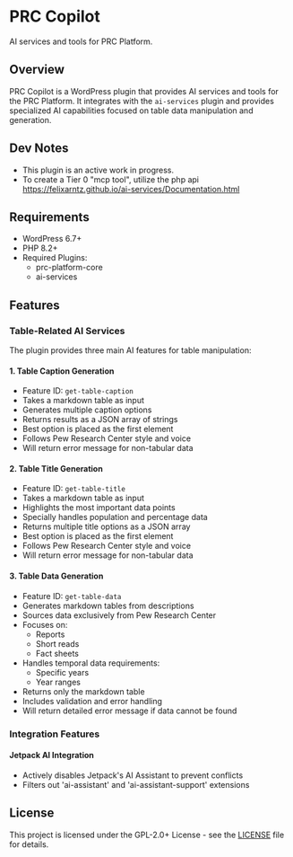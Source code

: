 # PRC Copilot

AI services and tools for PRC Platform.

## Overview

PRC Copilot is a WordPress plugin that provides AI services and tools for the PRC Platform. It integrates with the `ai-services` plugin and provides specialized AI capabilities focused on table data manipulation and generation.

## Dev Notes

- This plugin is an active work in progress.
- To create a Tier 0 "mcp tool", utilize the php api https://felixarntz.github.io/ai-services/Documentation.html

## Requirements

- WordPress 6.7+
- PHP 8.2+
- Required Plugins:
  - prc-platform-core
  - ai-services

## Features

### Table-Related AI Services

The plugin provides three main AI features for table manipulation:

#### 1. Table Caption Generation
- Feature ID: `get-table-caption`
- Takes a markdown table as input
- Generates multiple caption options
- Returns results as a JSON array of strings
- Best option is placed as the first element
- Follows Pew Research Center style and voice
- Will return error message for non-tabular data

#### 2. Table Title Generation
- Feature ID: `get-table-title`
- Takes a markdown table as input
- Highlights the most important data points
- Specially handles population and percentage data
- Returns multiple title options as a JSON array
- Best option is placed as the first element
- Follows Pew Research Center style and voice
- Will return error message for non-tabular data

#### 3. Table Data Generation
- Feature ID: `get-table-data`
- Generates markdown tables from descriptions
- Sources data exclusively from Pew Research Center
- Focuses on:
  - Reports
  - Short reads
  - Fact sheets
- Handles temporal data requirements:
  - Specific years
  - Year ranges
- Returns only the markdown table
- Includes validation and error handling
- Will return detailed error message if data cannot be found

### Integration Features

#### Jetpack AI Integration
- Actively disables Jetpack's AI Assistant to prevent conflicts
- Filters out 'ai-assistant' and 'ai-assistant-support' extensions

## License

This project is licensed under the GPL-2.0+ License - see the [LICENSE](LICENSE) file for details.
